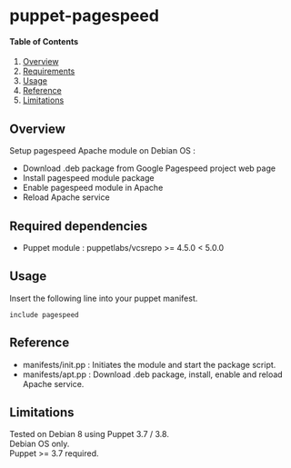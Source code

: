 # puppet-pagespeed

#### Table of Contents

1. [Overview](#overview)
2. [Requirements](#requirements)
3. [Usage](#usage)
4. [Reference](#reference)
5. [Limitations](#limitations)

## Overview

Setup pagespeed Apache module on Debian OS :

* Download .deb package from Google Pagespeed project web page
* Install pagespeed module package
* Enable pagespeed module in Apache
* Reload Apache service

## Required dependencies

* Puppet module : puppetlabs/vcsrepo >= 4.5.0 < 5.0.0

## Usage

Insert the following line into your puppet manifest.
```
include pagespeed
```

## Reference

* manifests/init.pp : Initiates the module and start the package script.
* manifests/apt.pp : Download .deb package, install, enable and reload Apache service.

## Limitations

Tested on Debian 8 using Puppet 3.7 / 3.8.  
Debian OS only.  
Puppet >= 3.7 required.